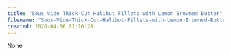 ```yaml
---
title: "Sous Vide Thick-Cut Halibut Fillets with Lemon Browned Butter"
filename: "Sous-Vide-Thick-Cut-Halibut-Fillets-with-Lemon-Browned-Butter"
created: 2020-04-06 01:16:28
---
```

None
